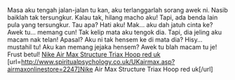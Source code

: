 Masa aku tengah jalan-jalan tu kan, aku terlanggarlah sorang awek ni. Nasib baiklah tak tersungkur. Kalau tak, hilang macho aku! Tapi, ada benda lain pula yang tersungkur. Tau apa? Hati aku! Mak… aku dah jatuh cinta ke? Awek tu… memang cun! Tak kelip mata aku tengok dia. Tapi, dia jeling aku macam nak telan! Apasal? Aku ni tak hensem ke di mata dia? Hisy… mustahil tu! Aku kan memang jejaka hensem? Awek tu blah macam tu je! Frust betul!
 <a href="http://www.spiritualpsychology.co.uk/UKairmax.asp?airmaxonlinestore=2247" >Nike Air Max Structure Triax Hoop red uk</a>
[url=http://www.spiritualpsychology.co.uk/UKairmax.asp?airmaxonlinestore=2247]Nike Air Max Structure Triax Hoop red uk[/url]